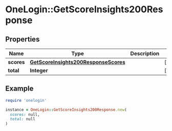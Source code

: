 # OneLogin::GetScoreInsights200Response

## Properties

| Name | Type | Description | Notes |
| ---- | ---- | ----------- | ----- |
| **scores** | [**GetScoreInsights200ResponseScores**](GetScoreInsights200ResponseScores.md) |  | [optional] |
| **total** | **Integer** |  | [optional] |

## Example

```ruby
require 'onelogin'

instance = OneLogin::GetScoreInsights200Response.new(
  scores: null,
  total: null
)
```

